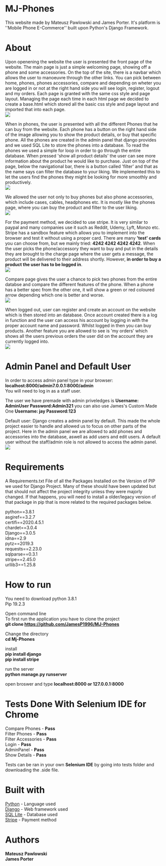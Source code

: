 # MJ-Phones
This website made by Mateusz Pawlowski and James Porter. It's platform is ''Mobile Phone E-Commerce'' built upon Python's Django Framework.

# About
Upon openening the website the user is presented the front page of the website. The main page is just a simple welcoming page, showing off a phone and some accessories. On the top of the site, there is a navbar which allows the user to manoeuvre through the other links. You can pick between home, phones, phones accessories, compare and depending on wheter you are logged in or not at the right hand side you will see login, register, logout and my orders. Each page is granted with the same css style and page layout. Managing the page each time in each html page we decided to create a base.html which stored all the basic css style and page layout and imported that into each page.  
![](images/mainPage.PNG)

When in phones, the user is presented with all the different Phones that he can buy from the website. Each phone has a button on the right hand side of the image allowing you to show the product details, or buy that specific phone. All the phones are created in the admin panel that django provides and we used SQL Lite to store the phones into a database. To read the phones we used a simple for loop in order to go through the entire database. When pressed 'show all product details' the user can see more information about the product he would like to purchase. Just on top of the page, below the navigational bar, there is a button called 'filter' and that as the name says can filter the database to your liking. We implemented this to let the users find the phones they might be looking for more smoothly and productively.  
![](images/phonesImage.PNG)

We allowed the user not only to buy phones but also phone accessories, which include cases, cables, headphones etc. It is mostly like the phones page, where you can buy the product and filter to the user liking.  
![](images/accessories.PNG)

For the payment method, we decided to use stripe. It is very similar to paypal and many companies use it such as Reddit, Udemy, Lyft, Monzo etc. Stripe has a sandbox feature which allows you to implement into the browser and test it without using a proper card. There are many **'test' cards** you can choose from, but we mainly tried: **4242 4242 4242 4242**. When the user picks the phone/accessory they want to buy and put in the details they are brought to the charge page where the user gets a message, the product will be delivered to their address shortly. However, **in order to buy a product the user has to be logged in**.  
![](images/payment.PNG)

Compare page gives the user a chance to pick two phones from the entire databse and compare the different features of the phone. When a phone has a better spec from the other one, it will show a green or red coloured arrow depending which one is better and worse.  
![](images/comparison.PNG)

When logged out, user can register and create an account on the website which is then stored into an database. Once account created there is a log in function and the user can access his account by logging in with the proper account name and password. Whilst logged in then you can buy products. Another feature you are allowed to see is 'my orders' which shows all the users previous orders the user did on the account they are currently logged into.  
![](images/order.PNG)

# Admin Panel and Default User
In order to access admin panel type in your browser: **localhost:8000/admin7.0.0.1:8000/admin**  
You will need to log in as a staff user. 

The user we have premade with admin priveledges is
**Username: AdminUser Password:Admin321**
you can also use James's Custom Made One
**Username: jay Password:123**

Default user: 
Django creates a admin panel by default. This made the whole project easier to handle and allowed us to focus on other parts of the project. Here in the admin panel we are allowed to add phones and accessories into the database, aswell as add users and edit users. A default user without the staff/admin role is not allowed to access the admin panel.  
![](images/admin.PNG)


# Requirements
A Requirements.txt File of all the Packages Installed on the Version of PIP we used for Django Project. Many of these should have been updated but that should not affect the project integrity unless they were majorly changed. If that happens, you will need to install a older/legacy version of that package in pip that is more related to the required packages below.

python==3.8.1  
asgiref==3.2.7  
certifi==2020.4.5.1  
chardet==3.0.4  
Django==3.0.5  
idna==2.9  
pytz==2019.3  
requests==2.23.0  
sqlparse==0.3.1  
stripe==2.45.0  
urllib3==1.25.8

# How to run
You need to download python 3.8.1  
Pip 19.2.3

Open command line  
To first run the application you have to clone the project  
**git clone https://github.com/JamesP1996/MJ-Phones**

Change the directory  
**cd Mj-Phones**  


install  
**pip install django**  
**pip install stripe**

run the server  
**python manage.py runserver**

open broswer and type
**localhost:8000 or 127.0.0.1:8000**

# Tests Done With Selenium IDE for Chrome
Compare Phones - **Pass**  
Filter Phones - **Pass**  
Filter Accessories - **Pass**  
Login - **Pass**  
AdminPanel - **Pass**  
Show Details - **Pass** 

Tests can be ran in your own **Selenium IDE** by going into tests folder and downloading the .side file.

# Built with
[Python](https://www.python.org/) - Language used  
[Django](https://www.djangoproject.com/) - Web framework used  
[SQL Lite](https://www.sqlite.org/index.html) - Database used  
[Stripe](https://stripe.com/docs/testing) - Payment method

# Authors
**Mateusz Pawlowski**  
**James Porter**
